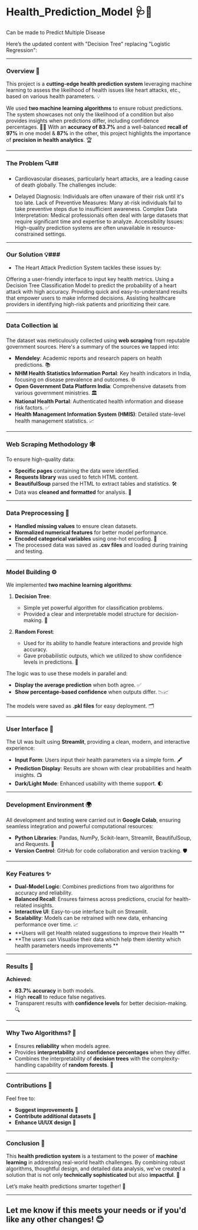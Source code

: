 # Health_Prediction_Model  🩺🤖
Can be made to  Predict Multiple Disease 

Here’s the updated content with "Decision Tree" replacing "Logistic Regression":

---

### **Overview 🌟**  

This project is a **cutting-edge health prediction system** leveraging machine learning to assess the likelihood of health issues like heart attacks, etc., based on various health parameters. 💡  

We used **two machine learning algorithms** to ensure robust predictions. The system showcases not only the likelihood of a condition but also provides insights when predictions differ, including confidence percentages. 🧠✨ With an **accuracy of 83.7%** and a well-balanced **recall of 97%** in one model & **87%** in the other, this project highlights the importance of **precision in health analytics**. 🏆  

---

### The Problem 🔍##
- Cardiovascular diseases, particularly heart attacks, are a leading cause of death globally. The challenges include:

- Delayed Diagnosis: Individuals are often unaware of their risk until it's too late.
Lack of Preventive Measures: Many at-risk individuals fail to take preventive steps due to insufficient awareness.
Complex Data Interpretation: Medical professionals often deal with large datasets that require significant time and expertise to analyze.
Accessibility Issues: High-quality prediction systems are often unavailable in resource-constrained settings.
---
### Our Solution 💡###
- The Heart Attack Prediction System tackles these issues by:

Offering a user-friendly interface to input key health metrics.
Using a Decision Tree Classification Model to predict the probability of a heart attack with high accuracy.
Providing quick and easy-to-understand results that empower users to make informed decisions.
Assisting healthcare providers in identifying high-risk patients and prioritizing their care.

---
### **Data Collection 📊**  

The dataset was meticulously collected using **web scraping** from reputable government sources. Here's a summary of the sources we tapped into:  

- **Mendeley**: Academic reports and research papers on health predictions. 📚  
- **NHM Health Statistics Information Portal**: Key health indicators in India, focusing on disease prevalence and outcomes. 🌐  
- **Open Government Data Platform India**: Comprehensive datasets from various government ministries. 🏛️  
- **National Health Portal**: Authenticated health information and disease risk factors. ✅  
- **Health Management Information System (HMIS)**: Detailed state-level health management statistics. 📈  

---

### **Web Scraping Methodology 🕸️**  

To ensure high-quality data:  

- **Specific pages** containing the data were identified.  
- **Requests library** was used to fetch HTML content.  
- **BeautifulSoup** parsed the HTML to extract tables and statistics. 🛠️  
- Data was **cleaned and formatted** for analysis. 🧹  

---

### **Data Preprocessing 🧪**  

- **Handled missing values** to ensure clean datasets.  
- **Normalized numerical features** for better model performance.  
- **Encoded categorical variables** using one-hot encoding. 🔢  
- The processed data was saved as **.csv files** and loaded during training and testing.  

---

### **Model Building ⚙️**  

We implemented **two machine learning algorithms**:  

1. **Decision Tree**:  
   - Simple yet powerful algorithm for classification problems.  
   - Provided a clear and interpretable model structure for decision-making. 🌳  

2. **Random Forest**:  
   - Used for its ability to handle feature interactions and provide high accuracy.  
   - Gave probabilistic outputs, which we utilized to show confidence levels in predictions. 🌲  

The logic was to use these models in parallel and:  
- **Display the average prediction** when both agree. ✅  
- **Show percentage-based confidence** when outputs differ. 📉📈  

The models were saved as **.pkl files** for easy deployment. 🗂️  

---

### **User Interface 🚀**  

The UI was built using **Streamlit**, providing a clean, modern, and interactive experience:  

- **Input Form**: Users input their health parameters via a simple form. 🖋️  
- **Prediction Display**: Results are shown with clear probabilities and health insights. 📺  
- **Dark/Light Mode**: Enhanced usability with theme support. 🌓  

---

### **Development Environment 🌍**  

All development and testing were carried out in **Google Colab**, ensuring seamless integration and powerful computational resources:  

- **Python Libraries**: Pandas, NumPy, Scikit-learn, Streamlit, BeautifulSoup, and Requests. 🐍  
- **Version Control**: GitHub for code collaboration and version tracking. 🛡️  

---

### **Key Features ✨**  

- **Dual-Model Logic**: Combines predictions from two algorithms for accuracy and reliability.  
- **Balanced Recall**: Ensures fairness across predictions, crucial for health-related insights.  
- **Interactive UI**: Easy-to-use interface built on Streamlit.  
- **Scalability**: Models can be retrained with new data, enhancing performance over time. 📈
- **Users will get Health related suggestions to improve their Health **
- **The users can Visualise their data which help them identity which health parameters needs improvements **

---

### **Results 🎯**  

**Achieved:**  
- **83.7% accuracy** in both models.  
- High **recall** to reduce false negatives.  
- Transparent results with **confidence levels** for better decision-making. 🔍  

---

### **Why Two Algorithms? 🤔**  

- Ensures **reliability** when models agree.  
- Provides **interpretability** and **confidence percentages** when they differ.  
- Combines the interpretability of **decision trees** with the complexity-handling capability of **random forests**. 🏅  

---

### **Contributions 🤝**  

Feel free to:  
- **Suggest improvements** 🌱  
- **Contribute additional datasets** 📂  
- **Enhance UI/UX design** 🎨  

---

### **Conclusion 🏁**  

This **health prediction system** is a testament to the power of **machine learning** in addressing real-world health challenges. By combining robust algorithms, thoughtful design, and detailed data analysis, we've created a solution that is not only **technically sophisticated** but also **impactful**. 🌟  

Let’s make health predictions smarter together! 🚀  

---

Let me know if this meets your needs or if you'd like any other changes! 😊
---




